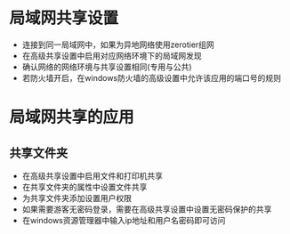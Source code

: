 # 局域网共享设置

* 连接到同一局域网中，如果为异地网络使用zerotier组网
* 在高级共享设置中启用对应网络环境下的局域网发现
* 确认网络的网络环境与共享设置相同(专用与公共)
* 若防火墙开启，在windows防火墙的高级设置中允许该应用的端口号的规则

# 局域网共享的应用

## 共享文件夹

* 在高级共享设置中启用文件和打印机共享
* 在共享文件夹的属性中设置文件共享
* 为共享文件夹添加设置用户权限
* 如果需要游客无密码登录，需要在高级共享设置中设置无密码保护的共享
* 在windows资源管理器中输入ip地址和用户名密码即可访问
